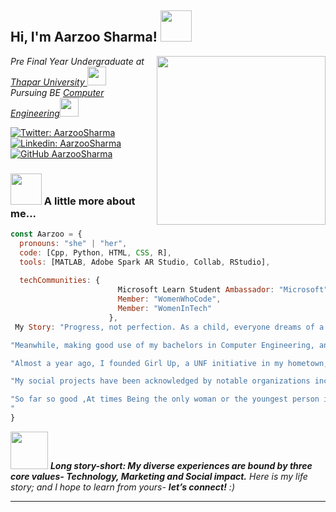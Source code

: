 <h2> Hi, I'm Aarzoo Sharma! <img src="https://media.giphy.com/media/Wj7lNjMNDxSmc/giphy.gif" width="50"></h2>
<img align='right' src="https://media.giphy.com/media/ekjmhJUGHJm7FC4Juo/giphy.gif" width="270">
<p><em>Pre Final Year Undergraduate at <a href="https://www.thapar.edu/">Thapar University </a><img src="https://media.giphy.com/media/fhAwk4DnqNgw8/giphy.gif" width="30"></br> Pursuing BE <a href="https://www.google.com/url?sa=t&rct=j&q=&esrc=s&source=web&cd=&cad=rja&uact=8&ved=2ahUKEwjKq5fUibP0AhWdT2wGHYFRCIkQFnoECAMQAQ&url=https%3A%2F%2Fwww.thapar.edu%2Facademics%2Fdepartments%2Fcomputer-science-engineering&usg=AOvVaw3WOAzIItnW_YAgPFCbWHFe">Computer Engineering</a><img src="https://media.giphy.com/media/WUlplcMpOCEmTGBtBW/giphy.gif" width="30"> 
</em></p>

[![Twitter: AarzooSharma](https://img.shields.io/twitter/follow/analytic_aarzoo?style=social)](https://twitter.com/analytic_aarzoo?s=09)
[![Linkedin: AarzooSharma](https://img.shields.io/badge/-aarzoosharma-blue?style=flat-square&logo=Linkedin&logoColor=white&link=https://www.linkedin.com/in/aarzoo-sharma-57288b194/detail/contact-info/)](https://www.linkedin.com/in/aarzoo-sharma-57288b194/detail/contact-info/)
[![GitHub AarzooSharma](https://img.shields.io/github/followers/coding-finesse?style=social)](https://github.com/coding-finesse)


### <img src="https://media.giphy.com/media/VgCDAzcKvsR6OM0uWg/giphy.gif" width="50"> A little more about me...  

```javascript
const Aarzoo = {
  pronouns: "she" | "her",
  code: [Cpp, Python, HTML, CSS, R],
  tools: [MATLAB, Adobe Spark AR Studio, Collab, RStudio],
  
  techCommunities: {
                        Microsoft Learn Student Ambassador: "Microsoft",
                        Member: "WomenWhoCode",
                        Member: "WomenInTech"
                      },
 My Story: "Progress, not perfection. As a child, everyone dreams of a very elated future with luxury, popularity, and success. But, as age climbs, the dreams get replaced by practical goals. In the next ten years, I will have lived across Asia and Europe, bombarding my socials with my own version of TLC and a breath-taking book collection. While at it I aspire to pursue specialization in Data Science and explore all avenues of business administration & financial management."

"Meanwhile, making good use of my bachelors in Computer Engineering, and becoming a Thoughtful leader of the workplace, motivated and passionate about building companies and organisations from within and to contribute to the team’s success."

"Almost a year ago, I founded Girl Up, a UNF initiative in my hometown, Ludhiana providing a platform and guiding girls along their journey from leaders to changemakers and have been advocating for gender-neutral rights with HeForShe, generated new business with marketing initiatives and strategic plans along with leading the global campaign #EncouragetheCourage over Asia & African subcontinent and being one of its star performers, managed the Sales & Marketing of the Punjab Region, planned and implemented digital marketing campaigns, collaborations with influencers mainly from Bollywood & regional artists, bloggers, and celebrities hence increased conversions and witnessed record-breaking sales throughout my tenure, co-founded a health tech project focused on providing a brand new perspective in the field of Alzheimer's care and Engaged with world leaders and emerging leaders to supercharge and accelerate solutions for the sustainable development goals in SDG Action Zone."

"My social projects have been acknowledged by notable organizations including Girl Up Foundation and were featured among 14 Indian Community leaders this International Women's Day."

"So far so good ,At times Being the only woman or the youngest person in the room, I have embraced challenges, won over difficult clients and am passionate about discovering new technical advances,the power and drive of innovation it brings along.With a question of 'How can we get more women into STEM degree programs and careers?' to address.
"
}
```

<img src="https://media.giphy.com/media/LnQjpWaON8nhr21vNW/giphy.gif" width="60"> <em><b>Long story-short: My diverse experiences are bound by three core values- Technology, Marketing and Social impact.</b> Here is my life story; and I hope to learn from yours- <b>let’s connect!</b> :)</em>

---
